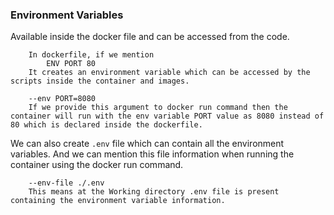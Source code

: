 ### Environment Variables

Available inside the docker file and can be accessed from the code.

```
    In dockerfile, if we mention
        ENV PORT 80
    It creates an environment variable which can be accessed by the scripts inside the container and images.
```

```
    --env PORT=8080
    If we provide this argument to docker run command then the container will run with the env variable PORT value as 8080 instead of 80 which is declared inside the dockerfile.
```

We can also create `.env` file which can contain all the environment variables.
And we can mention this file information when running the container using the docker run command.

```
    --env-file ./.env
    This means at the Working directory .env file is present containing the environment variable information.
```
